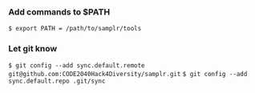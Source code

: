 ### Add commands to $PATH
```$ export PATH = /path/to/samplr/tools```

### Let git know
```$ git config --add sync.default.remote git@github.com:CODE2040Hack4Diversity/samplr.git```
```$ git config --add sync.default.repo .git/sync```
